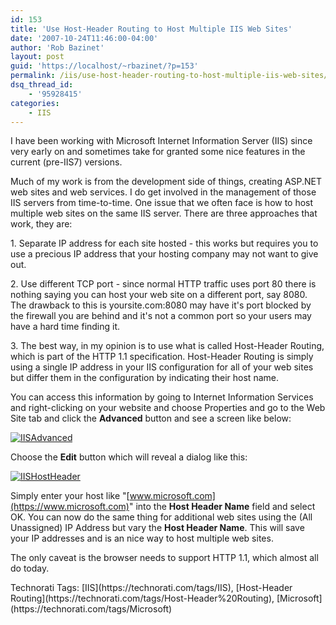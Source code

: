 ```yaml
---
id: 153
title: 'Use Host-Header Routing to Host Multiple IIS Web Sites'
date: '2007-10-24T11:46:00-04:00'
author: 'Rob Bazinet'
layout: post
guid: 'https://localhost/~rbazinet/?p=153'
permalink: /iis/use-host-header-routing-to-host-multiple-iis-web-sites/
dsq_thread_id:
    - '95928415'
categories:
    - IIS
---
```


I have been working with Microsoft Internet Information Server (IIS) since very early on and sometimes take for granted some nice features in the current (pre-IIS7) versions.

Much of my work is from the development side of things, creating ASP.NET web sites and web services. I do get involved in the management of those IIS servers from time-to-time. One issue that we often face is how to host multiple web sites on the same IIS server. There are three approaches that work, they are:

1\. Separate IP address for each site hosted - this works but requires you to use a precious IP address that your hosting company may not want to give out.

2\. Use different TCP port - since normal HTTP traffic uses port 80 there is nothing saying you can host your web site on a different port, say 8080. The drawback to this is yoursite.com:8080 may have it's port blocked by the firewall you are behind and it's not a common port so your users may have a hard time finding it.

3\. The best way, in my opinion is to use what is called Host-Header Routing, which is part of the HTTP 1.1 specification. Host-Header Routing is simply using a single IP address in your IIS configuration for all of your web sites but differ them in the configuration by indicating their host name.

You can access this information by going to Internet Information Services and right-clicking on your website and choose Properties and go to the Web Site tab and click the **Advanced** button and see a screen like below:

[![IISAdvanced](https://rbazinet.files.wordpress.com/2007/10/iisadvanced-thumb.jpg)](https://rbazinet.files.wordpress.com/2007/10/iisadvanced.jpg)

Choose the **Edit** button which will reveal a dialog like this:

[![IISHostHeader](https://rbazinet.files.wordpress.com/2007/10/iishostheader-thumb.jpg)](https://rbazinet.files.wordpress.com/2007/10/iishostheader.jpg)

Simply enter your host like "[www.microsoft.com](https://www.microsoft.com)" into the **Host Header Name** field and select OK. You can now do the same thing for additional web sites using the (All Unassigned) IP Address but vary the **Host Header Name**. This will save your IP addresses and is an nice way to host multiple web sites.

The only caveat is the browser needs to support HTTP 1.1, which almost all do today.

<div class="wlWriterSmartContent" style="display:inline;margin:0;padding:0;">Technorati Tags: [IIS](https://technorati.com/tags/IIS), [Host-Header Routing](https://technorati.com/tags/Host-Header%20Routing), [Microsoft](https://technorati.com/tags/Microsoft)</div>